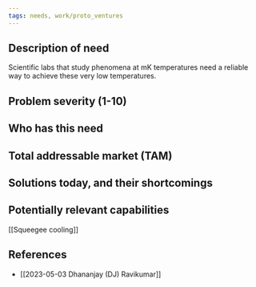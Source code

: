 ```yaml
---
tags: needs, work/proto_ventures
---
```


## Description of need
Scientific labs that study phenomena at mK temperatures need a reliable way to achieve these very low temperatures. 

## Problem severity (1-10)

## Who has this need

## Total addressable market (TAM)

## Solutions today, and their shortcomings

## Potentially relevant capabilities
[[Squeegee cooling]]

## References
- [[2023-05-03 Dhananjay (DJ) Ravikumar]]